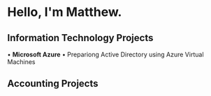 # Hello, I'm Matthew.

## Information Technology Projects
• **Microsoft Azure**
  • Prepariong Active Directory using Azure Virtual Machines

## Accounting Projects

